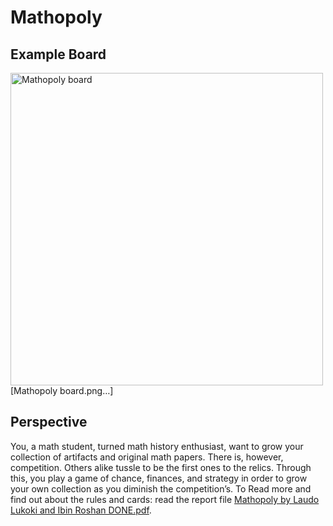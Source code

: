 # Mathopoly
## Example Board
<img width="500" alt="Mathopoly board" src="https://github.com/user-attachments/assets/b23f3274-8120-4bed-a604-64b92836911b">
[Mathopoly board.png…]

 ## Perspective
 You, a math student, turned math history enthusiast, want to grow your collection of artifacts and original math papers. There is, however, competition. Others alike tussle to be the first ones to the relics. Through this, you play a game of chance, finances, and strategy in order to grow your own collection as you diminish the competition’s.
 To Read more and find out about the rules and cards: read the report file [Mathopoly by Laudo Lukoki and Ibin Roshan DONE.pdf](https://github.com/Luko22/Mathopoly/blob/main/Mathopoly%20by%20Laudo%20Lukoki%20and%20Ibin%20Roshan%20DONE.pdf).




